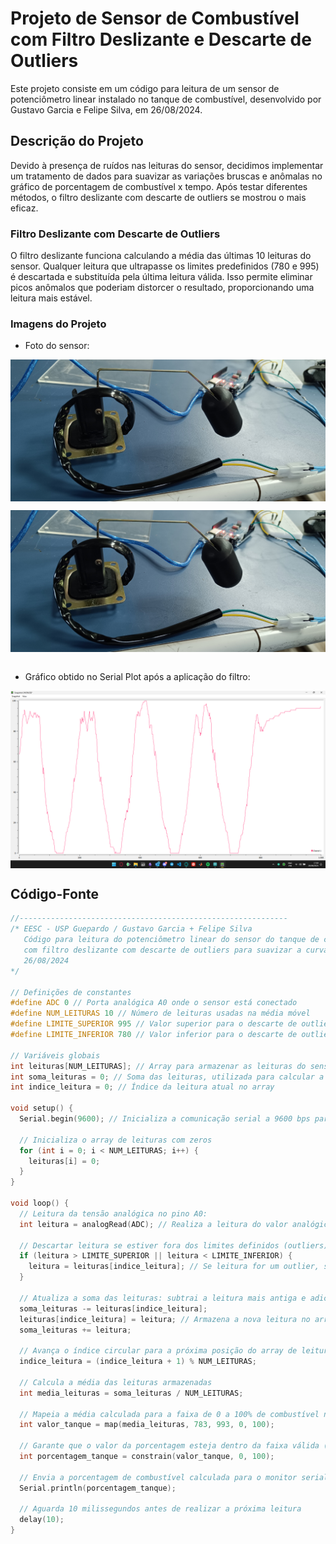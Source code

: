 # Projeto de Sensor de Combustível com Filtro Deslizante e Descarte de Outliers

Este projeto consiste em um código para leitura de um sensor de potenciômetro linear instalado no tanque de combustível, desenvolvido por Gustavo Garcia e Felipe Silva, em 26/08/2024.

## Descrição do Projeto

Devido à presença de ruídos nas leituras do sensor, decidimos implementar um tratamento de dados para suavizar as variações bruscas e anômalas no gráfico de porcentagem de combustível x tempo.
Após testar diferentes métodos, o filtro deslizante com descarte de outliers se mostrou o mais eficaz.

### Filtro Deslizante com Descarte de Outliers

O filtro deslizante funciona calculando a média das últimas 10 leituras do sensor. Qualquer leitura que ultrapasse os limites predefinidos (780 e 995) é descartada e substituída pela última leitura válida. 
Isso permite eliminar picos anômalos que poderiam distorcer o resultado, proporcionando uma leitura mais estável.

### Imagens do Projeto

- Foto do sensor:

<p align="center">
  <img src="sensor.jpg" alt="Sensor de Combustível" width="600" style="display: block; margin-left: auto; margin-right: auto;"/>
</p>

<div style="text-align: center;">
    <img src="sensor.jpg" alt="Sensor de Combustível" width="600" style="display: block; margin-left: auto; margin-right: auto;"/>
</div>

<br>

- Gráfico obtido no Serial Plot após a aplicação do filtro:

<div style="text-align: center;">
    <img src="serialplot.png" alt="Foto do sensor funcionando no Serial Plot" width="600" style="display: block; margin-left: auto; margin-right: auto;"/>
</div>

## Código-Fonte

```cpp
//------------------------------------------------------------
/* EESC - USP Guepardo / Gustavo Garcia + Felipe Silva
   Código para leitura do potenciômetro linear do sensor do tanque de combustível usando um tratamento de dados
   com filtro deslizante com descarte de outliers para suavizar a curva do gráfico (porcentagem de combustível x tempo)
   26/08/2024
*/ 

// Definições de constantes
#define ADC 0 // Porta analógica A0 onde o sensor está conectado
#define NUM_LEITURAS 10 // Número de leituras usadas na média móvel
#define LIMITE_SUPERIOR 995 // Valor superior para o descarte de outliers
#define LIMITE_INFERIOR 780 // Valor inferior para o descarte de outliers

// Variáveis globais
int leituras[NUM_LEITURAS]; // Array para armazenar as leituras do sensor
int soma_leituras = 0; // Soma das leituras, utilizada para calcular a média
int indice_leitura = 0; // Índice da leitura atual no array

void setup() {
  Serial.begin(9600); // Inicializa a comunicação serial a 9600 bps para monitoramento

  // Inicializa o array de leituras com zeros
  for (int i = 0; i < NUM_LEITURAS; i++) {
    leituras[i] = 0;
  }
}

void loop() {
  // Leitura da tensão analógica no pino A0:
  int leitura = analogRead(ADC); // Realiza a leitura do valor analógico do sensor

  // Descartar leitura se estiver fora dos limites definidos (outliers)
  if (leitura > LIMITE_SUPERIOR || leitura < LIMITE_INFERIOR) {
    leitura = leituras[indice_leitura]; // Se leitura for um outlier, substitui pela última leitura válida
  }

  // Atualiza a soma das leituras: subtrai a leitura mais antiga e adiciona a nova leitura
  soma_leituras -= leituras[indice_leitura];
  leituras[indice_leitura] = leitura; // Armazena a nova leitura no array
  soma_leituras += leitura;

  // Avança o índice circular para a próxima posição do array de leituras
  indice_leitura = (indice_leitura + 1) % NUM_LEITURAS;

  // Calcula a média das leituras armazenadas
  int media_leituras = soma_leituras / NUM_LEITURAS;

  // Mapeia a média calculada para a faixa de 0 a 100% de combustível no tanque
  int valor_tanque = map(media_leituras, 783, 993, 0, 100);

  // Garante que o valor da porcentagem esteja dentro da faixa válida (0% a 100%)
  int porcentagem_tanque = constrain(valor_tanque, 0, 100);

  // Envia a porcentagem de combustível calculada para o monitor serial
  Serial.println(porcentagem_tanque);

  // Aguarda 10 milissegundos antes de realizar a próxima leitura
  delay(10);
}

